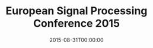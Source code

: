 ---
acronym: EUSIPCO 2015
date: '2015-08-31T00:00:00'
ext_url: http://www.eusipco2015.org
location: Nice, France
submission_date: '2015-02-13T00:00:00'
title: European Signal Processing Conference 2015
---